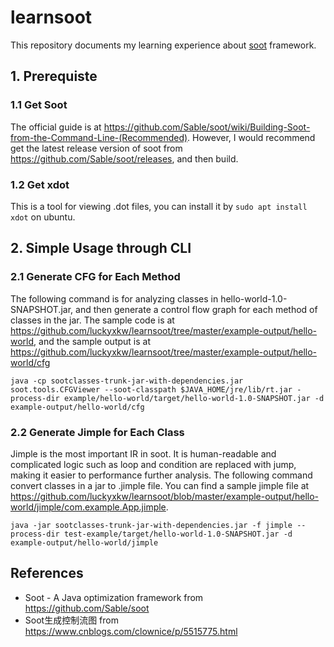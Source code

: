 # learnsoot
This repository documents my learning experience about [soot](https://github.com/Sable/soot) framework.

## 1. Prerequiste
### 1.1 Get Soot
The official guide is at https://github.com/Sable/soot/wiki/Building-Soot-from-the-Command-Line-(Recommended). However, I would recommend get the latest release version of soot from https://github.com/Sable/soot/releases, and then build.
### 1.2 Get xdot
This is a tool for viewing .dot files, you can install it by `sudo apt install xdot` on ubuntu.

## 2. Simple Usage through CLI
### 2.1 Generate CFG for Each Method
The following command is for analyzing classes in hello-world-1.0-SNAPSHOT.jar, and then generate a control flow graph for each method of classes in the jar. The sample code is at https://github.com/luckyxkw/learnsoot/tree/master/example-output/hello-world, and the sample output is at https://github.com/luckyxkw/learnsoot/tree/master/example-output/hello-world/cfg
```
java -cp sootclasses-trunk-jar-with-dependencies.jar soot.tools.CFGViewer --soot-classpath $JAVA_HOME/jre/lib/rt.jar -process-dir example/hello-world/target/hello-world-1.0-SNAPSHOT.jar -d example-output/hello-world/cfg
```
### 2.2 Generate Jimple for Each Class
Jimple is the most important IR in soot. It is human-readable and complicated logic such as loop and condition are replaced with jump, making it easier to performance further analysis. The following command convert classes in a jar to .jimple file.
You can find a sample jimple file at https://github.com/luckyxkw/learnsoot/blob/master/example-output/hello-world/jimple/com.example.App.jimple.
```
java -jar sootclasses-trunk-jar-with-dependencies.jar -f jimple --process-dir test-example/target/hello-world-1.0-SNAPSHOT.jar -d example-output/hello-world/jimple
```

## References
- Soot - A Java optimization framework from https://github.com/Sable/soot
- Soot生成控制流图 from https://www.cnblogs.com/clownice/p/5515775.html
